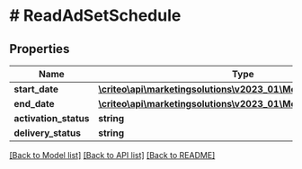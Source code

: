 # # ReadAdSetSchedule

## Properties

Name | Type | Description | Notes
------------ | ------------- | ------------- | -------------
**start_date** | [**\criteo\api\marketingsolutions\v2023_01\Model\NillableDateTime**](NillableDateTime.md) |  | [optional]
**end_date** | [**\criteo\api\marketingsolutions\v2023_01\Model\NillableDateTime**](NillableDateTime.md) |  | [optional]
**activation_status** | **string** |  | [optional]
**delivery_status** | **string** |  | [optional]

[[Back to Model list]](../../README.md#models) [[Back to API list]](../../README.md#endpoints) [[Back to README]](../../README.md)
